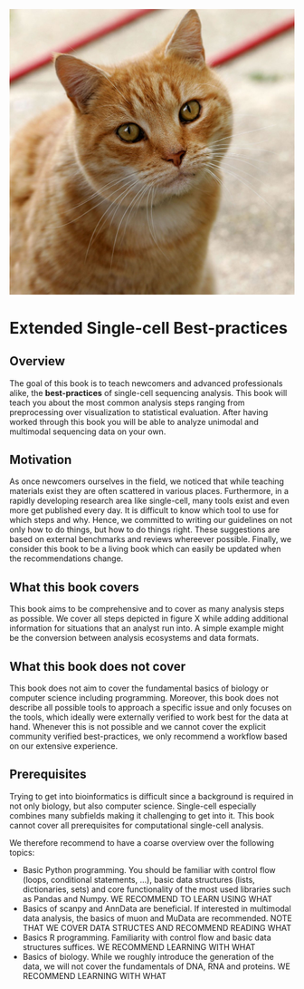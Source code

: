 ![alt text](_static/images/title.jpg "Title")

<div style="page-break-after: always;"></div>

# Extended Single-cell Best-practices

## Overview

The goal of this book is to teach newcomers and advanced professionals alike, the **best-practices** of single-cell sequencing analysis.
This book will teach you about the most common analysis steps ranging from preprocessing over visualization to statistical evaluation.
After having worked through this book you will be able to analyze unimodal and multimodal sequencing data on your own.

## Motivation

As once newcomers ourselves in the field, we noticed that while teaching materials exist they are often scattered in various places. Furthermore, in a rapidly developing research area like single-cell, many tools exist and even more get published every day. It is difficult to know which tool to use for which steps and why.
Hence, we committed to writing our guidelines on not only how to do things, but how to do things right. These suggestions are based on external benchmarks and reviews whereever possible. Finally, we consider this book to be a living book which can easily be updated when the recommendations change.

## What this book covers

This book aims to be comprehensive and to cover as many analysis steps as possible. We cover all steps depicted in figure X while adding additional information for situations that an analyst run into. A simple example might be the conversion between analysis ecosystems and data formats.

## What this book does not cover

This book does not aim to cover the fundamental basics of biology or computer science including programming. Moreover, this book does not describe all possible tools to approach a specific issue and only focuses on the tools, which ideally were externally verified to work best for the data at hand. Whenever this is not possible and we cannot cover the explicit community verified best-practices, we only recommend a workflow based on our extensive experience.

## Prerequisites

Trying to get into bioinformatics is difficult since a background is required in not only biology, but also computer science. Single-cell especially combines many subfields making it challenging to get into it. This book cannot cover all prerequisites for computational single-cell analysis.

We therefore recommend to have a coarse overview over the following topics:

* Basic Python programming. You should be familiar with control flow (loops, conditional statements, ...), basic data structures (lists, dictionaries, sets) and core functionality of the most used libraries such as Pandas and Numpy. WE RECOMMEND TO LEARN USING WHAT
* Basics of scanpy and AnnData are beneficial. If interested in multimodal data analysis, the basics of muon and MuData are recommended. NOTE THAT WE COVER DATA STRUCTES AND RECOMMEND READING WHAT
* Basics R programming. Familiarity with control flow and basic data structures suffices. WE RECOMMEND LEARNING WITH WHAT
* Basics of biology. While we roughly introduce the generation of the data, we will not cover the fundamentals of DNA, RNA and proteins. WE RECOMMEND LEARNING WITH WHAT
